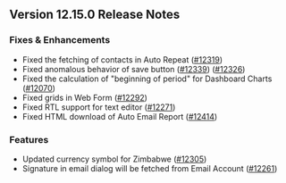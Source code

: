 ## Version 12.15.0 Release Notes

### Fixes & Enhancements

- Fixed the fetching of contacts in Auto Repeat ([#12319](https://github.com/frappe/frappe/pull/12319))
- Fixed anomalous behavior of save button ([#12339](https://github.com/frappe/frappe/pull/12339)) ([#12326](https://github.com/frappe/frappe/pull/12326))
- Fixed the calculation of "beginning of period" for Dashboard Charts ([#12070](https://github.com/frappe/frappe/pull/12070))
- Fixed grids in Web Form ([#12292](https://github.com/frappe/frappe/pull/12292))
- Fixed RTL support for text editor ([#12271](https://github.com/frappe/frappe/pull/12271))
- Fixed HTML download of Auto Email Report ([#12414](https://github.com/frappe/frappe/pull/12414))

### Features

- Updated currency symbol for Zimbabwe ([#12305](https://github.com/frappe/frappe/pull/12305))
- Signature in email dialog will be fetched from Email Account ([#12261](https://github.com/frappe/frappe/pull/12261))
